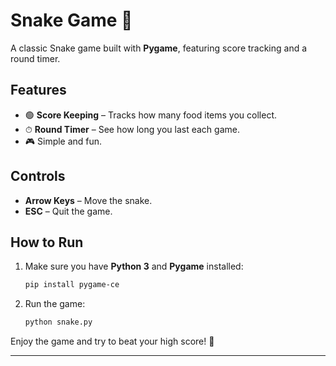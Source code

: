 # Snake Game 🐍

A classic Snake game built with **Pygame**, featuring score tracking and a round timer.

## Features

* 🟢 **Score Keeping** – Tracks how many food items you collect.
* ⏱ **Round Timer** – See how long you last each game.
* 🎮 Simple and fun.

## Controls

* **Arrow Keys** – Move the snake.
* **ESC** – Quit the game.

## How to Run

1. Make sure you have **Python 3** and **Pygame** installed:

   ```bash
   pip install pygame-ce
   ```
2. Run the game:

   ```bash
   python snake.py
   ```

Enjoy the game and try to beat your high score! 🎯

---
